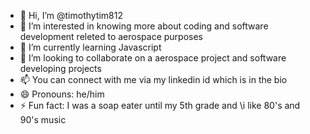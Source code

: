 - 👋 Hi, I’m @timothytim812
- 👀 I’m interested in knowing more about coding and software development releted to aerospace purposes
- 🌱 I’m currently learning Javascript
- 💞️ I’m looking to collaborate on a aerospace project and software developing projects
- 📫 You can connect with me via my linkedin id which is in the bio
- 😄 Pronouns: he/him
- ⚡ Fun fact: I was a soap eater until my 5th grade and \i like 80's and 90's music

<!---
timothytim812/timothytim812 is a ✨ special ✨ repository because its `README.md` (this file) appears on your GitHub profile.
You can click the Preview link to take a look at your changes.
--->
